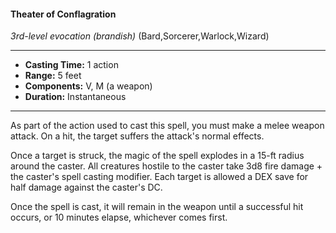#### Theater of Conflagration
*3rd-level evocation* *(brandish)* (Bard,Sorcerer,Warlock,Wizard)
___
- **Casting Time:** 1 action
- **Range:** 5 feet
- **Components:** V, M (a weapon)
- **Duration:** Instantaneous
---
As part of the action used to cast this spell, you must make a melee weapon attack. On a hit, the target suffers the attack's normal effects.

Once a target is struck, the magic of the spell explodes in a 15-ft radius around the caster. All creatures hostile to the caster take 3d8 fire damage + the caster's spell casting modifier. Each target is allowed a DEX save for half damage against the caster's DC.

Once the spell is cast, it will remain in the weapon until a successful hit occurs, or 10 minutes elapse, whichever comes first.
